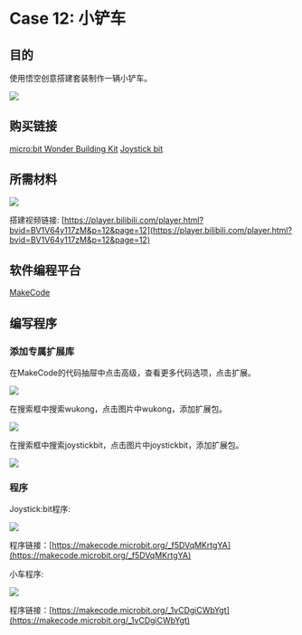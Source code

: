 # Case 12: 小铲车
## 目的
使用悟空创意搭建套装制作一辆小铲车。

![](./images/case-12-01.png)

## 购买链接

[micro:bit Wonder Building Kit](https://www.elecfreaks.com/micro-bit-wonder-building-kit-without-micro-bit-board.html)
[Joystick bit](https://www.elecfreaks.com/joystick-bit-2-for-micro-bit.html)

## 所需材料

![](./images/case-12-02.png)

搭建视频链接:
[https://player.bilibili.com/player.html?bvid=BV1V64y117zM&p=12&page=12](https://player.bilibili.com/player.html?bvid=BV1V64y117zM&p=12&page=12)

## 软件编程平台

[MakeCode](https://makecode.microbit.org/)

## 编写程序
### 添加专属扩展库

在MakeCode的代码抽屉中点击高级，查看更多代码选项，点击扩展。

![](./images/case-01-03.png)

在搜索框中搜索wukong，点击图片中wukong，添加扩展包。

![](./images/case-01-04.png)

在搜索框中搜索joystickbit，点击图片中joystickbit，添加扩展包。

![](./images/case-04-04.png)



### 程序
Joystick:bit程序:

![](./images/case-12-05.png)

程序链接：[https://makecode.microbit.org/_f5DVqMKrtgYA](https://makecode.microbit.org/_f5DVqMKrtgYA)

小车程序:

![](./images/case-12-06.png)

程序链接：[https://makecode.microbit.org/_1vCDgiCWbYgt](https://makecode.microbit.org/_1vCDgiCWbYgt)
